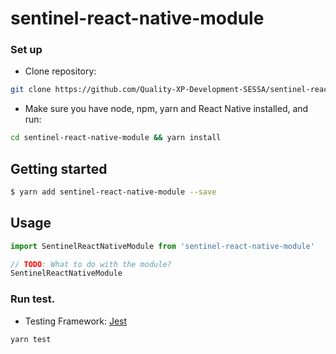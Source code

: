 # sentinel-react-native-module

### Set up

-   Clone repository:

```sh
git clone https://github.com/Quality-XP-Development-SESSA/sentinel-react-native-module.git
```

-   Make sure you have node, npm, yarn and React Native installed, and run:

```sh
cd sentinel-react-native-module && yarn install
```

## Getting started

```sh
$ yarn add sentinel-react-native-module --save
```

## Usage

```javascript
import SentinelReactNativeModule from 'sentinel-react-native-module'

// TODO: What to do with the module?
SentinelReactNativeModule
```

### Run test.

-   Testing Framework: [Jest](https://jestjs.io)

```sh
yarn test
```
